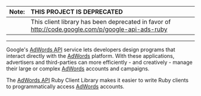 | **Note:** | **THIS PROJECT IS DEPRECATED** |
|:----------|:-------------------------------|
|           | This client library has been deprecated in favor of http://code.google.com/p/google-api-ads-ruby |


---


Google's [AdWords API](http://www.google.com/apis/adwords/) service lets developers design programs that interact directly with the [AdWords](https://adwords.google.com/select/Login) platform. With these applications, advertisers and third-parties can more efficiently - and creatively - manage their large or complex [AdWords](https://adwords.google.com/select/Login) accounts and campaigns.

The [AdWords API](http://www.google.com/apis/adwords/) Ruby Client Library makes it easier to write Ruby clients to programmatically access [AdWords](https://adwords.google.com/select/Login) accounts.